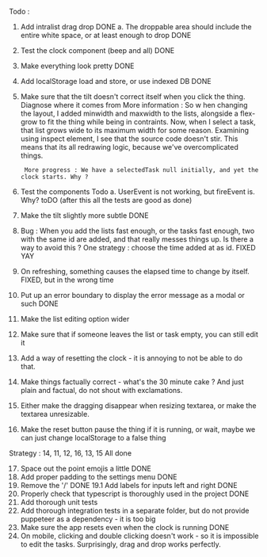 Todo : 
1. Add intralist drag drop              DONE
    a. The droppable area should include the entire white space, or at least enough to drop DONE
2. Test the clock component (beep and all)                      DONE
3. Make everything look pretty                                  DONE
4. Add localStorage load and store, or use indexed DB           DONE
5. Make sure that the tilt doesn't correct itself when you click the thing. Diagnose where it comes from
    More information : 
        So w hen changing the layout, I added minwidth and maxwidth to the lists, alongside a flex-grow to
        fit the thing while being in contraints. Now, when I select a task, that list grows wide to its
        maximum width for some reason. Examining using inspect element, I see that the source code doesn't
        stir. This means that its all redrawing logic, because we've overcomplicated things. 

        More progress : We have a selectedTask null initially, and yet the clock starts. Why ? 
6. Test the components                                  Todo
    a. UserEvent is not working, but fireEvent is. Why?        toDO (after this all the tests are good as done)
7. Make the tilt slightly more subtle                   DONE
8. Bug : When you add the lists fast enough, or the tasks fast enough, two with the same id are added, and that really
   messes things up. Is there a way to avoid this ?
        One strategy : choose the time added at as id.                  FIXED YAY
9. On refreshing, something causes the elapsed time to change by itself.  FIXED, but in the wrong time
10. Put up an error boundary to display the error message as a modal or such        DONE
11. Make the list editing option wider
12. Make sure that if someone leaves the list or task empty, you can still edit it
13. Add a way of resetting the clock - it is annoying to not be able to do that. 
14. Make things factually correct - what's the 30 minute cake ? And just plain and factual, do not shout with
exclamations. 
15. Either make the dragging disappear when resizing textarea, or make the textarea unresizable.
16. Make the reset button pause the thing if it is running, or wait, maybe we can just change localStorage
to a false thing

Strategy : 
14, 11, 12, 16, 13, 15
All done

17. Space out the point emojis a little                 DONE
18. Add proper padding to the settings menu             DONE
19. Remove the '/'                                      DONE
19.1 Add labels for inputs left and right               DONE
20. Properly check that typescript is thoroughly used in the project            DONE
21. Add thorough unit tests
22. Add thorough integration tests in a separate folder, but do not provide puppeteer as a dependency - it is too big
23. Make sure the app resets even when the clock is running             DONE
24. On mobile, clicking and double clicking doesn't work - so it is impossible to edit the tasks. Surprisingly, drag and drop works perfectly. 